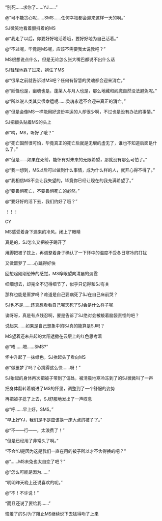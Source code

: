 “别死……求你了……YJ……”

@“可不能贪心呢……SMS……任何幸福都会迎来这样一天的啊。”

SJ微笑地看着颤抖着的MS

@“我走了以后，你要好好地活着哦，要好好地为自己活着。”

@“不过呢，毕竟是MS呢，应该不需要我太说教吧？”

MS很想说点什么，但是无论怎么张大嘴巴都说不出什么话

SJ轻轻地靠了过来，抱住了MS

@“很早之前就告诉过MS吧？任何有智慧的灵魂都会迎来消亡。”

@“妖怪也是，幽魂也是，蓬莱人与月人也是，那么地藏和阎魔自然没法避免呢。”

@“所以说人类其实很幸运呢……灵魂永远不会迎来真正的消亡。”

@“但是会像MS一样能用好这份幸运的人却很少啊，不过也是没有办法的事情。”

SJ把额头贴着MS的头上

@“呐，MS，听好了哦？”

@“死亡固然很可怕，毕竟真正的死亡后就是无垠的虚无了，谁也不知道后面是什么了。”

@“但是……如果在死前，能怀有对未来的无限希望，那就没有那么可怕了。”

@“我一想到，MS以后可以做到什么事情，成为什么样的人，就开心得不得了。”

@“我相信MS不会让我失望的，毕竟你已经让现在的我充满希望了。”

@“要畏惧死亡，不要畏惧死亡的必然。”

@“要好好的活下去，我们约好了哦？”

！！！

CY

MS感受着身下漏来的冷风，闭上了眼睛

真是的，SJ怎么又把被子踢开了

用脚把被子捻上，再调整着身子确认了一下怀中的温度不受冬日寒冷的打扰

又做噩梦了……心跳得好快

回想起刚刚恐怖的感觉，MS睁眼望向清晨的淡霞

细细想去，却完全不记得细节了，似乎只记得和SJ有关

那样也能是噩梦吗？难道是自己要病死了SJ在自己床前哭？

SJ也不是……还真想看看自己哪天死了SJ会是什么样子呢

诶呀呀，真是有点残忍啊，要是告诉了SJ绝对会被敲着脑袋责怪的吧？

说起来……如果是自己想象中的SJ真的能算是SJ吗？

MS望着还未升起的太阳透撒在云层上的红色思考着

@“唔……嗯……SMS?”

怀中升起了一抹绿色，SJ抬起头了看向MS

@“做噩梦了吗？心跳得这么快……呀！”

SJ抬起的身体再次把被子带到了偏处，被清晨地寒冷冻到了的SJ微微叫了一声

把身体翻转着躺进了MS的怀里，调整到了一个舒服的姿势

再把被子捻了上去，SJ舒服地发出了一声叹息

@“呼……早上好，SMS。”

“早上好YJ，我们是不是应该换一床大点的被子了。”

@“不——行——，太浪费了！”

“但是已经用了非常久了啊。”

“不会YJ是因为这是我们一直在用的被子所以才不舍得换的吧？”

@“……MS未免也太自恋了吧？”

@“怎么可能是因为……”

“明明昨天晚上还说喜欢的呢。”

@“不！不许说！”

“而且还说了要给我……”

恼羞了的SJ为了阻止MS继续说下去猛得吻了上来